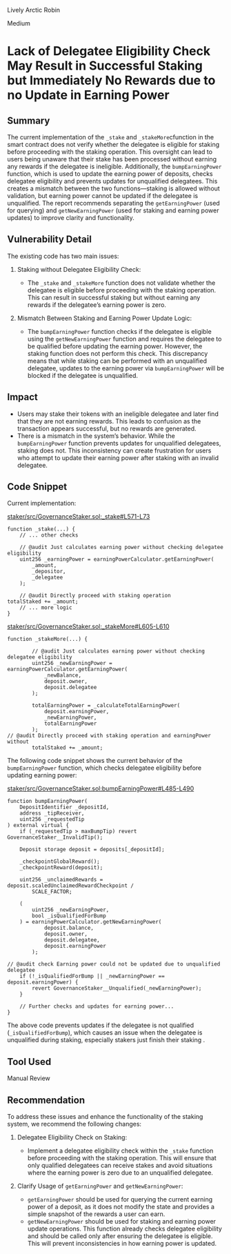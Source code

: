 Lively Arctic Robin

Medium

# Lack of Delegatee Eligibility Check May Result in Successful Staking but Immediately No Rewards due to no Update in Earning Power

## Summary

The current implementation of the `_stake` and `_stakeMore`cfunction in the smart contract does not verify whether the delegatee is eligible for staking before proceeding with the staking operation. This oversight can lead to users being unaware that their stake has been processed without earning any rewards if the delegatee is ineligible. Additionally, the `bumpEarningPower` function, which is used to update the earning power of deposits, checks delegatee eligibility and prevents updates for unqualified delegatees. This creates a mismatch between the two functions—staking is allowed without validation, but earning power cannot be updated if the delegatee is unqualified. The report recommends separating the `getEarningPower` (used for querying) and `getNewEarningPower` (used for staking and earning power updates) to improve clarity and functionality.


## Vulnerability Detail

The existing code has two main issues:

1. Staking without Delegatee Eligibility Check: 
   - The `_stake` and `_stakeMore` function does not validate whether the delegatee is eligible before proceeding with the staking operation. This can result in successful staking but without earning any rewards if the delegatee’s earning power is zero.
   
2. Mismatch Between Staking and Earning Power Update Logic: 
   - The `bumpEarningPower` function checks if the delegatee is eligible using the `getNewEarningPower` function and requires the delegatee to be qualified before updating the earning power. However, the staking function does not perform this check. This discrepancy means that while staking can be performed with an unqualified delegatee, updates to the earning power via `bumpEarningPower` will be blocked if the delegatee is unqualified.

## Impact

   - Users may stake their tokens with an ineligible delegatee and later find that they are not earning rewards. This leads to confusion as the transaction appears successful, but no rewards are generated.
   - There is a mismatch in the system’s behavior. While the `bumpEarningPower` function prevents updates for unqualified delegatees, staking does not. This inconsistency can create frustration for users who attempt to update their earning power after staking with an invalid delegatee.

## Code Snippet

Current implementation:

[staker/src/GovernanceStaker.sol:_stake#L571-L73](https://github.com/sherlock-audit/2024-11-tally/blob/b125d1f2b52170a3789b1060a52fc6609e6e2262/staker/src/GovernanceStaker.sol#L571C1-L573C28)
```solidity
function _stake(...) {
    // ... other checks

    // @audit Just calculates earning power without checking delegatee eligibility
    uint256 _earningPower = earningPowerCalculator.getEarningPower(
        _amount,
        _depositor,
        _delegatee
    );

    // @audit Directly proceed with staking operation
totalStaked += _amount;
    // ... more logic
}
```

[staker/src/GovernanceStaker.sol:_stakeMore#L605-L610](https://github.com/sherlock-audit/2024-11-tally/blob/b125d1f2b52170a3789b1060a52fc6609e6e2262/staker/src/GovernanceStaker.sol#L605C1-L610C28)
```solidity
function _stakeMore(...) {

 		// @audit Just calculates earning power without checking delegatee eligibility
        uint256 _newEarningPower = earningPowerCalculator.getEarningPower(
            _newBalance,
            deposit.owner,
            deposit.delegatee
        );

        totalEarningPower = _calculateTotalEarningPower(
            deposit.earningPower,
            _newEarningPower,
            totalEarningPower
        );
// @audit Directly proceed with staking operation and earningPower without 
        totalStaked += _amount;

```


The following code snippet shows the current behavior of the `bumpEarningPower` function, which checks delegatee eligibility before updating earning power:

[staker/src/GovernanceStaker.sol:bumpEarningPower#L485-L490](https://github.com/sherlock-audit/2024-11-tally/blob/b125d1f2b52170a3789b1060a52fc6609e6e2262/staker/src/GovernanceStaker.sol#L485C1-L490C6)
```solidity
function bumpEarningPower(
    DepositIdentifier _depositId,
    address _tipReceiver,
    uint256 _requestedTip
) external virtual {
    if (_requestedTip > maxBumpTip) revert GovernanceStaker__InvalidTip();

    Deposit storage deposit = deposits[_depositId];

    _checkpointGlobalReward();
    _checkpointReward(deposit);

    uint256 _unclaimedRewards = deposit.scaledUnclaimedRewardCheckpoint /
        SCALE_FACTOR;

    (
        uint256 _newEarningPower,
        bool _isQualifiedForBump
    ) = earningPowerCalculator.getNewEarningPower(
            deposit.balance,
            deposit.owner,
            deposit.delegatee,
            deposit.earningPower
        );

// @audit check Earning power could not be updated due to unqualified delegatee 
    if (!_isQualifiedForBump || _newEarningPower == deposit.earningPower) {
        revert GovernanceStaker__Unqualified(_newEarningPower);
    }

    // Further checks and updates for earning power...
}
```

The above code prevents updates if the delegatee is not qualified (`_isQualifiedForBump`), which causes an issue when the delegatee is unqualified during staking, especially stakers just finish their staking .


## Tool Used

Manual Review

## Recommendation

To address these issues and enhance the functionality of the staking system, we recommend the following changes:

1. Delegatee Eligibility Check on Staking:
   - Implement a delegatee eligibility check within the `_stake` function before proceeding with the staking operation. This will ensure that only qualified delegatees can receive stakes and avoid situations where the earning power is zero due to an unqualified delegatee.

2. Clarify Usage of `getEarningPower` and `getNewEarningPower`:
   - `getEarningPower` should be used for querying the current earning power of a deposit, as it does not modify the state and provides a simple snapshot of the rewards a user can earn.
   - `getNewEarningPower` should be used for staking and earning power update operations. This function already checks delegatee eligibility and should be called only after ensuring the delegatee is eligible. This will prevent inconsistencies in how earning power is updated.